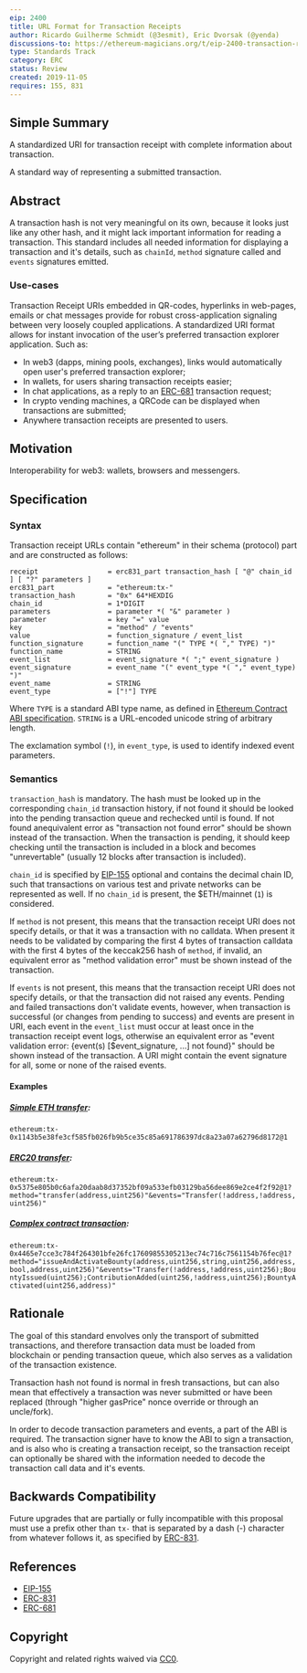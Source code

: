 ```yaml
---
eip: 2400
title: URL Format for Transaction Receipts
author: Ricardo Guilherme Schmidt (@3esmit), Eric Dvorsak (@yenda)
discussions-to: https://ethereum-magicians.org/t/eip-2400-transaction-receipt-uri/
type: Standards Track
category: ERC
status: Review
created: 2019-11-05
requires: 155, 831
---
```


## Simple Summary

A standardized URI for transaction receipt with complete information about transaction.

A standard way of representing a submitted transaction.

## Abstract

A transaction hash is not very meaningful on its own, because it looks just like any other hash, and it might lack important information for reading a transaction. 
This standard includes all needed information for displaying a transaction and it's details, such as `chainId`, `method` signature called and `events` signatures emitted.

### Use-cases 

Transaction Receipt URIs embedded in QR-codes, hyperlinks in web-pages, emails or chat messages provide for robust cross-application signaling between very loosely coupled applications. A standardized URI format allows for instant invocation of the user’s preferred transaction explorer application. Such as:

- In web3 (dapps, mining pools, exchanges), links would automatically open user's preferred transaction explorer; 
- In wallets, for users sharing transaction receipts easier; 
- In chat applications, as a reply to an [ERC-681] transaction request;
- In crypto vending machines, a QRCode can be displayed when transactions are submitted;
- Anywhere transaction receipts are presented to users.

## Motivation

Interoperability for web3: wallets, browsers and messengers.

## Specification

### Syntax

Transaction receipt URLs contain "ethereum" in their schema (protocol) part and are constructed as follows:

    receipt                 = erc831_part transaction_hash [ "@" chain_id ] [ "?" parameters ]
    erc831_part             = "ethereum:tx-" 
    transaction_hash        = "0x" 64*HEXDIG 
    chain_id                = 1*DIGIT
    parameters              = parameter *( "&" parameter )
    parameter               = key "=" value
    key                     = "method" / "events"
    value                   = function_signature / event_list
    function_signature      = function_name "(" TYPE *( "," TYPE) ")"
    function_name           = STRING
    event_list              = event_signature *( ";" event_signature )
    event_signature         = event_name "(" event_type *( "," event_type) ")"
    event_name              = STRING
    event_type              = ["!"] TYPE


Where `TYPE` is a standard ABI type name, as defined in [Ethereum Contract ABI specification](https://solidity.readthedocs.io/en/develop/abi-spec.html). `STRING` is a URL-encoded unicode string of arbitrary length.

The exclamation symbol (`!`), in `event_type`, is used to identify indexed event parameters. 

### Semantics

`transaction_hash` is mandatory. The hash must be looked up in the corresponding `chain_id` transaction history, if not found it should be looked into the pending transaction queue and rechecked until is found. If not found anequivalent error as "transaction not found error" should be shown instead of the transaction. When the transaction is pending, it should keep checking until the transaction is included in a block and becomes "unrevertable" (usually 12 blocks after transaction is included).

`chain_id` is specified by [EIP-155] optional and contains the decimal chain ID, such that transactions on various test and private networks can be represented as well. If no `chain_id` is present, the $ETH/mainnet (`1`) is considered.

If `method` is not present, this means that the transaction receipt URI does not specify details, or that it was a transaction with no calldata. When present it needs to be validated by comparing the first 4 bytes of transaction calldata with the first 4 bytes of the keccak256 hash of `method`, if invalid, an equivalent error as "method validation error" must be shown instead of the transaction.

If `events` is not present, this means that the transaction receipt URI does not specify details, or that the transaction did not raised any events. Pending and failed transactions don't validate events, however, when transaction is successful (or changes from pending to success) and events are present in URI, each event in the `event_list` must occur at least once in the transaction receipt event logs, otherwise an equivalent error as "event validation error: {event(s) [$event_signature, ...] not found}" should be shown instead of the transaction. A URI might contain the event signature for all, some or none of the raised events. 

#### Examples

##### [Simple ETH transfer](https://etherscan.io/tx/0x1143b5e38fe3cf585fb026fb9b5ce35c85a691786397dc8a23a07a62796d8172): 
`ethereum:tx-0x1143b5e38fe3cf585fb026fb9b5ce35c85a691786397dc8a23a07a62796d8172@1`  

##### [ERC20 transfer](https://etherscan.io/tx/0x5375e805b0c6afa20daab8d37352bf09a533efb03129ba56dee869e2ce4f2f92):

`ethereum:tx-0x5375e805b0c6afa20daab8d37352bf09a533efb03129ba56dee869e2ce4f2f92@1?method="transfer(address,uint256)"&events="Transfer(!address,!address,uint256)"` 

##### [Complex contract transaction](https://etherscan.io/tx/0x4465e7cce3c784f264301bfe26fc17609855305213ec74c716c7561154b76fec#eventlog): 
`ethereum:tx-0x4465e7cce3c784f264301bfe26fc17609855305213ec74c716c7561154b76fec@1?method="issueAndActivateBounty(address,uint256,string,uint256,address,bool,address,uint256)"&events="Transfer(!address,!address,uint256);BountyIssued(uint256);ContributionAdded(uint256,!address,uint256);BountyActivated(uint256,address)"`  

## Rationale

The goal of this standard envolves only the transport of submitted transactions, and therefore transaction data must be loaded from blockchain or pending transaction queue, which also serves as a validation of the transaction existence. 

Transaction hash not found is normal in fresh transactions, but can also mean that effectively a transaction was never submitted or have been replaced (through "higher gasPrice" nonce override or through an uncle/fork). 

In order to decode transaction parameters and events, a part of the ABI is required. The transaction signer have to know the ABI to sign a transaction, and is also who is creating a transaction receipt, so the transaction receipt can optionally be shared with the information needed to decode the transaction call data and it's events. 

## Backwards Compatibility

Future upgrades that are partially or fully incompatible with this proposal must use a prefix other than `tx-` that is separated by a dash (-) character from whatever follows it, as specified by [ERC-831].

## References
    
* [EIP-155]
* [ERC-831]
* [ERC-681]

## Copyright

Copyright and related rights waived via [CC0](https://creativecommons.org/publicdomain/zero/1.0/).

[EIP-155]: https://eips.ethereum.org/EIPS/eip-155
[ERC-831]: https://eips.ethereum.org/EIPS/eip-831
[ERC-681]: https://eips.ethereum.org/EIPS/eip-681

